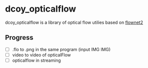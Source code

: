 dcoy_opticalflow
======================


dcoy_opticalflow is a library of optical flow utilies based on 
<a href="https://github.com/lmb-freiburg/flownet2" target="_blank">flownet2</a><br>

## Progress

- [ ] .flo to .png in the same program (input IMG IMG)
- [ ] video to video of opticalFlow
- [ ] opticalflow in streaming
